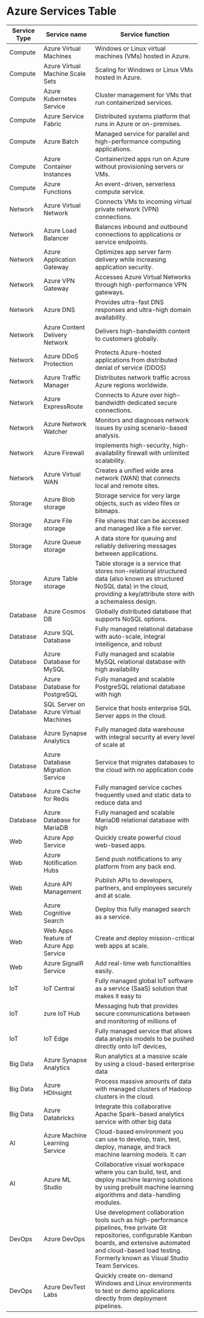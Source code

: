 # Azure Services Table

| Service Type | Service name | Service function |
| ------------ | ------------ | --------------- |
| Compute | Azure Virtual Machines | Windows or Linux virtual machines (VMs) hosted in Azure.
| Compute | Azure Virtual Machine Scale Sets | Scaling for Windows or Linux VMs hosted in Azure.
| Compute | Azure Kubernetes Service |  Cluster management for VMs that run containerized services.
| Compute | Azure Service Fabric | Distributed systems platform that runs in Azure or on-premises.
| Compute | Azure Batch | Managed service for parallel and high-performance computing applications.
| Compute | Azure Container Instances | Containerized apps run on Azure without provisioning servers or VMs.
| Compute | Azure Functions | An event-driven, serverless compute service.
|Network| Azure Virtual Network | Connects VMs to incoming virtual private network (VPN) connections.
|Network| Azure Load Balancer | Balances inbound and outbound connections to applications or service endpoints.
|Network| Azure Application Gateway | Optimizes app server farm delivery while increasing application security.
|Network| Azure VPN Gateway | Accesses Azure Virtual Networks through high-performance VPN gateways.
|Network| Azure DNS | Provides ultra-fast DNS responses and ultra-high domain availability.
|Network| Azure Content Delivery Network | Delivers high-bandwidth content to customers globally.
|Network| Azure DDoS Protection | Protects Azure-hosted applications from distributed denial of service (DDOS) |Network| attacks.
|Network| Azure Traffic Manager | Distributes network traffic across Azure regions worldwide.
|Network| Azure ExpressRoute | Connects to Azure over high-bandwidth dedicated secure connections.
|Network| Azure Network Watcher | Monitors and diagnoses network issues by using scenario-based analysis.
|Network| Azure Firewall | Implements high-security, high-availability firewall with unlimited scalability.
|Network| Azure Virtual WAN | Creates a unified wide area network (WAN) that connects local and remote sites.
| Storage| Azure Blob storage | Storage service for very large objects, such as video files or bitmaps.
| Storage| Azure File storage | File shares that can be accessed and managed like a file server.
| Storage| Azure Queue storage | A data store for queuing and reliably delivering messages between applications.
| Storage| Azure Table storage | Table storage is a service that stores non-relational structured data (also known as structured NoSQL data) in the cloud, providing a key/attribute store with a schemaless design.
| Database | Azure Cosmos DB | Globally distributed database that supports NoSQL options.
| Database | Azure SQL Database | Fully managed relational database with auto-scale, integral intelligence, and robust | Database | security.
| Database | Azure Database for MySQL | Fully managed and scalable MySQL relational database with high availability | Database | and security.
| Database | Azure Database for PostgreSQL | Fully managed and scalable PostgreSQL relational database with high | Database | availability and security.
| Database | SQL Server on Azure Virtual Machines | Service that hosts enterprise SQL Server apps in the cloud.
| Database | Azure Synapse Analytics | Fully managed data warehouse with integral security at every level of scale at | Database | no extra cost.
| Database | Azure Database Migration Service | Service that migrates databases to the cloud with no application code | Database | changes.
| Database | Azure Cache for Redis | Fully managed service caches frequently used and static data to reduce data and | Database | application latency.
| Database | Azure Database for MariaDB | Fully managed and scalable MariaDB relational database with high | Database | availability and security.
| Web | Azure App Service | Quickly create powerful cloud web-based apps.
| Web | Azure Notification Hubs | Send push notifications to any platform from any back end.
| Web | Azure API Management | Publish APIs to developers, partners, and employees securely and at scale.
| Web | Azure Cognitive Search | Deploy this fully managed search as a service.
| Web | Web Apps feature of Azure App Service | Create and deploy mission-critical web apps at scale.
| Web | Azure SignalR Service | Add real-time web functionalities easily.
| IoT | IoT Central | Fully managed global IoT software as a service (SaaS) solution that makes it easy to | IoT |connect, monitor, and manage IoT assets at scale.
| IoT | zure IoT Hub | Messaging hub that provides secure communications between and monitoring of millions of | IoT |IoT devices.
| IoT | IoT Edge | Fully managed service that allows data analysis models to be pushed directly onto IoT devices, | IoT |which allows them to react quickly to state changes without needing to consult cloud-based AI models.
| Big Data | Azure Synapse Analytics | Run analytics at a massive scale by using a cloud-based enterprise data | Big Data | warehouse that takes advantage of massively parallel processing to run complex queries quickly across | Big Data | petabytes of data.
| Big Data | Azure HDInsight | Process massive amounts of data with managed clusters of Hadoop clusters in the cloud.
| Big Data | Azure Databricks | Integrate this collaborative Apache Spark-based analytics service with other big data | Big Data | services in Azure.
| AI | Azure Machine Learning Service | Cloud-based environment you can use to develop, train, test, deploy, manage, and track machine learning models. It can | auto-generate a model and auto-tune it for you. It will let you start training on your local machine, and then scale out to the cloud.
| AI | Azure ML Studio | Collaborative visual workspace where you can build, test, and deploy machine learning solutions by using prebuilt machine learning algorithms and data-handling modules.
| DevOps | Azure DevOps | Use development collaboration tools such as high-performance pipelines, free private Git repositories, configurable Kanban boards, and extensive automated and cloud-based load testing. Formerly known as Visual Studio Team Services.
| DevOps | Azure DevTest Labs | Quickly create on-demand Windows and Linux environments to test or demo applications directly from deployment pipelines.
